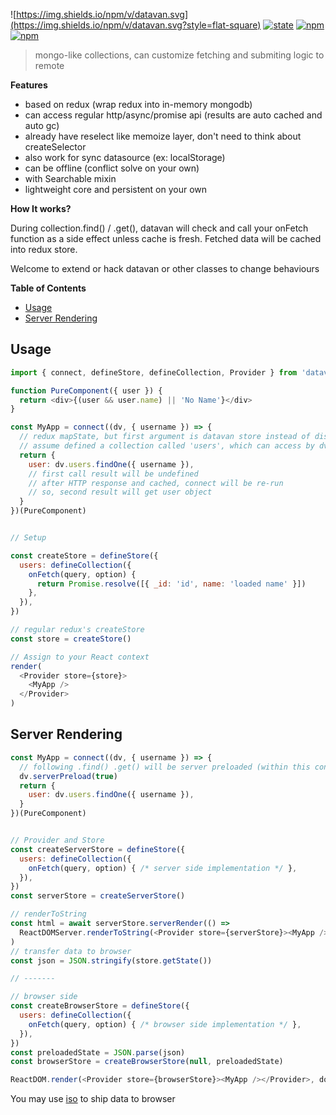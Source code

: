 ![https://img.shields.io/npm/v/datavan.svg](https://img.shields.io/npm/v/datavan.svg?style=flat-square) [![state](https://img.shields.io/badge/state-alpha-green.svg?style=flat-square)]() [![npm](https://img.shields.io/npm/dt/datavan.svg?maxAge=2592000&style=flat-square)]() [![npm](https://img.shields.io/npm/l/datavan.svg?style=flat-square)]()

> mongo-like collections, can customize fetching and submiting logic to remote

__Features__
- based on redux (wrap redux into in-memory mongodb)
- can access regular http/async/promise api (results are auto cached and auto gc)
- already have reselect like memoize layer, don't need to think about createSelector
- also work for sync datasource (ex: localStorage)
- can be offline (conflict solve on your own)
- with Searchable mixin
- lightweight core and persistent on your own

__How It works?__

During collection.find() / .get(), datavan will check and call your onFetch function as a side effect unless cache is fresh. Fetched data will be cached into redux store.

Welcome to extend or hack datavan or other classes to change behaviours


__Table of Contents__
<!-- TOC START min:1 max:3 link:true update:true -->
  - [Usage](#usage)
  - [Server Rendering](#server-rendering)

<!-- TOC END -->





## Usage
```js
import { connect, defineStore, defineCollection, Provider } from 'datavan'

function PureComponent({ user }) {
  return <div>{(user && user.name) || 'No Name'}</div>
}

const MyApp = connect((dv, { username }) => {
  // redux mapState, but first argument is datavan store instead of dispatch
  // assume defined a collection called 'users', which can access by dv.users
  return {
    user: dv.users.findOne({ username }),
    // first call result will be undefined
    // after HTTP response and cached, connect will be re-run
    // so, second result will get user object
  }
})(PureComponent)


// Setup

const createStore = defineStore({
  users: defineCollection({
    onFetch(query, option) {
      return Promise.resolve([{ _id: 'id', name: 'loaded name' }])
    },
  }),
})

// regular redux's createStore
const store = createStore()

// Assign to your React context
render(
  <Provider store={store}>
    <MyApp />
  </Provider>
)
```



## Server Rendering
```js
const MyApp = connect((dv, { username }) => {
  // following .find() .get() will be server preloaded (within this connect function)
  dv.serverPreload(true)
  return {
    user: dv.users.findOne({ username }),
  }
})(PureComponent)


// Provider and Store
const createServerStore = defineStore({
  users: defineCollection({
    onFetch(query, option) { /* server side implementation */ },
  }),
})
const serverStore = createServerStore()

// renderToString
const html = await serverStore.serverRender(() =>
  ReactDOMServer.renderToString(<Provider store={serverStore}><MyApp /></Provider>)
)
// transfer data to browser
const json = JSON.stringify(store.getState())

// -------

// browser side
const createBrowserStore = defineStore({
  users: defineCollection({
    onFetch(query, option) { /* browser side implementation */ },
  }),
})
const preloadedState = JSON.parse(json)
const browserStore = createBrowserStore(null, preloadedState)

ReactDOM.render(<Provider store={browserStore}><MyApp /></Provider>, dom)
```
You may use [iso](https://www.npmjs.com/package/iso) to ship data to browser
